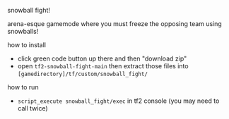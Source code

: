 snowball fight!

arena-esque gamemode where you must freeze the opposing team using snowballs!

how to install
- click green code button up there and then "download zip"
- open `tf2-snowball-fight-main` then extract those files into `[gamedirectory]/tf/custom/snowball_fight/`

how to run
- `script_execute snowball_fight/exec` in tf2 console (you may need to call twice)
